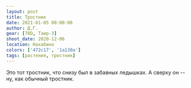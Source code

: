 ```yaml
---
layout: post
title: Тростник
date: 2021-01-05 00:00:00
author: Д.Г.
gear: [70D, Таир-3]
shoot_date: 2020-12-06
location: Нахабино
colors: ['472c17', '1a130a']
tags: [растения, тростник]
---
```

Это тот тростник, что снизу был в забавных ледышках. А сверху он -- ну, как обычный тростник.
